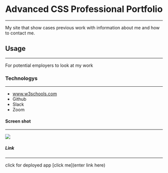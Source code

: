 # Advanced CSS Professional Portfolio
***
My site that show cases previous work with information about me and how to contact me.
## Usage
***
For potential employers to look at my work
### Technologys
***
* www.w3schools.com
* Github
* Slack
* Zoom
#### Screen shot
***
![](assets/images/)
##### Link
***
click for deployed app
[click me](enter link here)
